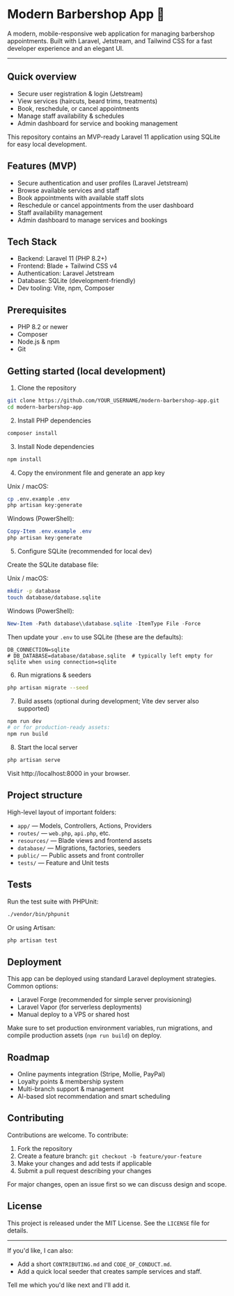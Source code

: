 # Modern Barbershop App 💈

A modern, mobile-responsive web application for managing barbershop appointments. Built with Laravel, Jetstream, and Tailwind CSS for a fast developer experience and an elegant UI.

---

## Quick overview

-   Secure user registration & login (Jetstream)
-   View services (haircuts, beard trims, treatments)
-   Book, reschedule, or cancel appointments
-   Manage staff availability & schedules
-   Admin dashboard for service and booking management

This repository contains an MVP-ready Laravel 11 application using SQLite for easy local development.

## Features (MVP)

-   Secure authentication and user profiles (Laravel Jetstream)
-   Browse available services and staff
-   Book appointments with available staff slots
-   Reschedule or cancel appointments from the user dashboard
-   Staff availability management
-   Admin dashboard to manage services and bookings

## Tech Stack

-   Backend: Laravel 11 (PHP 8.2+)
-   Frontend: Blade + Tailwind CSS v4
-   Authentication: Laravel Jetstream
-   Database: SQLite (development-friendly)
-   Dev tooling: Vite, npm, Composer

## Prerequisites

-   PHP 8.2 or newer
-   Composer
-   Node.js & npm
-   Git

## Getting started (local development)

1. Clone the repository

```bash
git clone https://github.com/YOUR_USERNAME/modern-barbershop-app.git
cd modern-barbershop-app
```

2. Install PHP dependencies

```bash
composer install
```

3. Install Node dependencies

```bash
npm install
```

4. Copy the environment file and generate an app key

Unix / macOS:

```bash
cp .env.example .env
php artisan key:generate
```

Windows (PowerShell):

```powershell
Copy-Item .env.example .env
php artisan key:generate
```

5. Configure SQLite (recommended for local dev)

Create the SQLite database file:

Unix / macOS:

```bash
mkdir -p database
touch database/database.sqlite
```

Windows (PowerShell):

```powershell
New-Item -Path database\\database.sqlite -ItemType File -Force
```

Then update your `.env` to use SQLite (these are the defaults):

```
DB_CONNECTION=sqlite
# DB_DATABASE=database/database.sqlite  # typically left empty for sqlite when using connection=sqlite
```

6. Run migrations & seeders

```bash
php artisan migrate --seed
```

7. Build assets (optional during development; Vite dev server also supported)

```bash
npm run dev
# or for production-ready assets:
npm run build
```

8. Start the local server

```bash
php artisan serve
```

Visit http://localhost:8000 in your browser.

## Project structure

High-level layout of important folders:

-   `app/` — Models, Controllers, Actions, Providers
-   `routes/` — `web.php`, `api.php`, etc.
-   `resources/` — Blade views and frontend assets
-   `database/` — Migrations, factories, seeders
-   `public/` — Public assets and front controller
-   `tests/` — Feature and Unit tests

## Tests

Run the test suite with PHPUnit:

```bash
./vendor/bin/phpunit
```

Or using Artisan:

```bash
php artisan test
```

## Deployment

This app can be deployed using standard Laravel deployment strategies. Common options:

-   Laravel Forge (recommended for simple server provisioning)
-   Laravel Vapor (for serverless deployments)
-   Manual deploy to a VPS or shared host

Make sure to set production environment variables, run migrations, and compile production assets (`npm run build`) on deploy.

## Roadmap

-   Online payments integration (Stripe, Mollie, PayPal)
-   Loyalty points & membership system
-   Multi-branch support & management
-   AI-based slot recommendation and smart scheduling

## Contributing

Contributions are welcome. To contribute:

1. Fork the repository
2. Create a feature branch: `git checkout -b feature/your-feature`
3. Make your changes and add tests if applicable
4. Submit a pull request describing your changes

For major changes, open an issue first so we can discuss design and scope.

## License

This project is released under the MIT License. See the `LICENSE` file for details.

---

If you'd like, I can also:

-   Add a short `CONTRIBUTING.md` and `CODE_OF_CONDUCT.md`.
-   Add a quick local seeder that creates sample services and staff.

Tell me which you'd like next and I'll add it.
